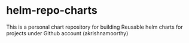 # helm-repo-charts
This is a personal chart repository for building Reusable helm charts for projects under Github account (akrishnamoorthy)
